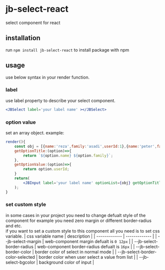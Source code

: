 # jb-select-react

select component for react 

## installation

run `npm install jb-select-react` to install package with npm

## usage

use below syntax in your render function.

<JBSelect></JBSelect>

### label
use label property to describe your select component.

```jsx
<JBSelect label='your label name' ></JBSelect>
```

### option value

set an array object.
example:

```jsx
render(){
    const obj = [{name:'reza',family:'asadi',userId:1},{name:'peter',family:'peterson',userId:2}];
    getOptionTitle:(option)=>{
        return `${option.name} ${option.family}`;
    },
    getOptionValue:(option)=>{
        return option.userId;
    }
    return(
        <JBInput label='your label name' optionList={obj} getOptionTitle={getOptionTitle} getOptionValue={getOptionValue}></JBSelect>;
    );
}
```

### set custom style

in some cases in your project you need to change defualt style of the component for example you need zero margin or different border-radius and etc.    
if you want to set a custom style to this component all you need is to set css variable.
| css variable name                   | description                                                                                   |
| -------------                       | -------------                                                                                 |
| --jb-select-margin                  | web-component margin defualt is `0 12px`                                                      |
| --jb-select-border-radius           | web-component border-radius defualt is `16px`                                                 |
| --jb-select-border-color            | border color of select in normal mode                                                         |
| --jb-select-border-color-selected   | border color when user select a value from list                                               |
| --jb-select-bgcolor                 | background color of input                                                                     |